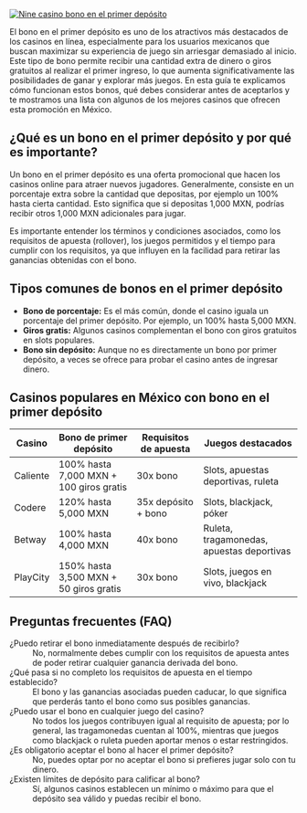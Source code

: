 [![Nine casino bono en el primer depósito](https://123-caf.pages.dev/gitsignup.png)](https://vrmoo.ru/Bt82HjjY)

<p>El bono en el primer depósito es uno de los atractivos más destacados de los casinos en línea, especialmente para los usuarios mexicanos que buscan maximizar su experiencia de juego sin arriesgar demasiado al inicio. Este tipo de bono permite recibir una cantidad extra de dinero o giros gratuitos al realizar el primer ingreso, lo que aumenta significativamente las posibilidades de ganar y explorar más juegos. En esta guía te explicamos cómo funcionan estos bonos, qué debes considerar antes de aceptarlos y te mostramos una lista con algunos de los mejores casinos que ofrecen esta promoción en México.</p>  <h2>¿Qué es un bono en el primer depósito y por qué es importante?</h2> <p>Un bono en el primer depósito es una oferta promocional que hacen los casinos online para atraer nuevos jugadores. Generalmente, consiste en un porcentaje extra sobre la cantidad que depositas, por ejemplo un 100% hasta cierta cantidad. Esto significa que si depositas 1,000 MXN, podrías recibir otros 1,000 MXN adicionales para jugar.</p> <p>Es importante entender los términos y condiciones asociados, como los requisitos de apuesta (rollover), los juegos permitidos y el tiempo para cumplir con los requisitos, ya que influyen en la facilidad para retirar las ganancias obtenidas con el bono.</p>  <h2>Tipos comunes de bonos en el primer depósito</h2> <ul>   <li><strong>Bono de porcentaje:</strong> Es el más común, donde el casino iguala un porcentaje del primer depósito. Por ejemplo, un 100% hasta 5,000 MXN.</li>   <li><strong>Giros gratis:</strong> Algunos casinos complementan el bono con giros gratuitos en slots populares.</li>   <li><strong>Bono sin depósito:</strong> Aunque no es directamente un bono por primer depósito, a veces se ofrece para probar el casino antes de ingresar dinero.</li> </ul>  <h2>Casinos populares en México con bono en el primer depósito</h2> <table>   <thead>     <tr>       <th>Casino</th>       <th>Bono de primer depósito</th>       <th>Requisitos de apuesta</th>       <th>Juegos destacados</th>     </tr>   </thead>   <tbody>     <tr>       <td>Caliente</td>       <td>100% hasta 7,000 MXN + 100 giros gratis</td>       <td>30x bono</td>       <td>Slots, apuestas deportivas, ruleta</td>     </tr>     <tr>       <td>Codere</td>       <td>120% hasta 5,000 MXN</td>       <td>35x depósito + bono</td>       <td>Slots, blackjack, póker</td>     </tr>     <tr>       <td>Betway</td>       <td>100% hasta 4,000 MXN</td>       <td>40x bono</td>       <td>Ruleta, tragamonedas, apuestas deportivas</td>     </tr>     <tr>       <td>PlayCity</td>       <td>150% hasta 3,500 MXN + 50 giros gratis</td>       <td>30x bono</td>       <td>Slots, juegos en vivo, blackjack</td>     </tr>   </tbody> </table>  <h2>Preguntas frecuentes (FAQ)</h2> <dl>   <dt>¿Puedo retirar el bono inmediatamente después de recibirlo?</dt>   <dd>No, normalmente debes cumplir con los requisitos de apuesta antes de poder retirar cualquier ganancia derivada del bono.</dd>    <dt>¿Qué pasa si no completo los requisitos de apuesta en el tiempo establecido?</dt>   <dd>El bono y las ganancias asociadas pueden caducar, lo que significa que perderás tanto el bono como sus posibles ganancias.</dd>    <dt>¿Puedo usar el bono en cualquier juego del casino?</dt>   <dd>No todos los juegos contribuyen igual al requisito de apuesta; por lo general, las tragamonedas cuentan al 100%, mientras que juegos como blackjack o ruleta pueden aportar menos o estar restringidos.</dd>    <dt>¿Es obligatorio aceptar el bono al hacer el primer depósito?</dt>   <dd>No, puedes optar por no aceptar el bono si prefieres jugar solo con tu dinero.</dd>    <dt>¿Existen límites de depósito para calificar al bono?</dt>   <dd>Sí, algunos casinos establecen un mínimo o máximo para que el depósito sea válido y puedas recibir el bono.</dd> </dl>